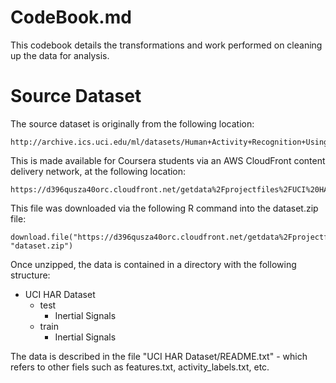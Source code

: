 # CodeBook.md

This codebook details the transformations and work performed on cleaning up the data for analysis.

# Source Dataset

The source dataset is originally from the following location:

```
http://archive.ics.uci.edu/ml/datasets/Human+Activity+Recognition+Using+Smartphones 
```

This is made available for Coursera students via an AWS CloudFront content delivery network, at the following location:

```
https://d396qusza40orc.cloudfront.net/getdata%2Fprojectfiles%2FUCI%20HAR%20Dataset.zip 
```

This file was downloaded via the following R command into the dataset.zip file:

```
download.file("https://d396qusza40orc.cloudfront.net/getdata%2Fprojectfiles%2FUCI%20HAR%20Dataset.zip", "dataset.zip")
```

Once unzipped, the data is contained in a directory with the following structure:

* UCI HAR Dataset
	* test
		* Inertial Signals
	* train
		* Inertial Signals

The data is described in the file "UCI HAR Dataset/README.txt" - which refers to other fiels such as features.txt, activity_labels.txt, etc.
	
	